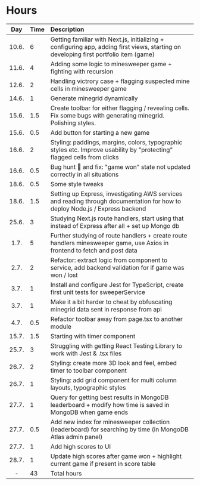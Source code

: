 # Hours

|  Day  | Time | Description                                                                                                                           |
| :---: | :--- | :------------------------------------------------------------------------------------------------------------------------------------ |
| 10.6. | 6    | Getting familiar with Next.js, initializing + configuring app, adding first views, starting on developing first portfolio item (game) |
| 11.6. | 4    | Adding some logic to minesweeper game + fighting with recursion                                                                       |
| 12.6. | 2    | Handling victrory case + flagging suspected mine cells in minesweeper game                                                            |
| 14.6. | 1    | Generate minegrid dynamically                                                                                                         |
| 15.6. | 1.5  | Create toolbar for either flagging / revealing cells. Fix some bugs with generating minegrid. Polishing styles.                       |
| 15.6. | 0.5  | Add button for starting a new game                                                                                                    |
| 16.6. | 2    | Styling: paddings, margins, colors, typographic styles etc. Improve usability by "protecting" flagged cells from clicks               |
| 16.6. | 0.5  | Bug hunt 🐛 and fix: "game won" state not updated correctly in all situations                                                         |
| 18.6. | 0.5  | Some style tweaks                                                                                                                     |
| 18.6. | 1.5  | Setting up Express, investigating AWS services and reading through documentation for how to deploy Node.js / Express backend          |
| 25.6. | 3    | Studying Next.js route handlers, start using that instead of Express after all + set up Mongo db                                      |
| 1.7.  | 5    | Further studying of route handlers + create route handlers minesweeper game, use Axios in frontend to fetch and post data             |
| 2.7.  | 2    | Refactor: extract logic from component to service, add backend validation for if game was won / lost                                  |
| 3.7.  | 1    | Install and configure Jest for TypeScript, create first unit tests for sweeperService                                                 |
| 3.7.  | 1    | Make it a bit harder to cheat by obfuscating minegrid data sent in response from api                                                  |
| 4.7.  | 0.5  | Refactor toolbar away from page.tsx to another module                                                                                 |
| 15.7. | 1.5  | Starting with timer component                                                                                                         |
| 25.7. | 3    | Struggling with getting React Testing Library to work with Jest & .tsx files                                                          |
| 26.7. | 2    | Styling: create more 3D look and feel, embed timer to toolbar component                                                               |
| 26.7. | 1    | Styling: add grid component for multi column layouts, typographic styles                                                              |
| 27.7. | 1    | Query for getting best results in MongoDB leaderboard + modify how time is saved in MongoDB when game ends                            |
| 27.7. | 0.5  | Add new index for minesweeper collection (leaderboard) for searching by time (in MongoDB Atlas admin panel)                           |
| 27.7. | 1    | Add high scores to UI                                                                                                                 |
| 28.7. | 1    | Update high scores after game won + highlight current game if present in score table                                                  |
|   -   | 43   | Total hours                                                                                                                           |
